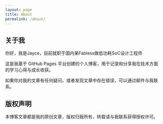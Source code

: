 ```yaml
---
layout: page
title: About
permalink: /about/
---
```


## 关于我

你好，我是Jayce，目前就职于国内某Fabless做低功耗SoC设计工程师

这是我基于 GitHub Pages 平台创建的个人博客，用于记录和分享我在技术方面的学习心得与成长收获。

如果你对我的文章有任何疑问，或者发现文章中存在错误，可以通过邮件与我联系。

## 版权声明

本博客文章都是我的原创文章，版权归我所有，转载请与我联系获得授权许可。